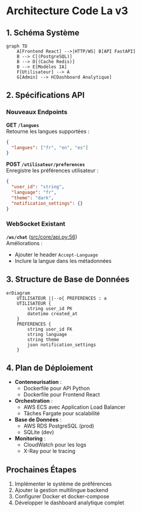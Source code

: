 # Architecture Code La v3

## 1. Schéma Système
```mermaid
graph TD
    A[Frontend React] -->|HTTP/WS| B[API FastAPI]
    B --> C[(PostgreSQL)]
    B --> D[(Cache Redis)]
    B --> E[Modèles IA]
    F[Utilisateur] --> A
    G[Admin] --> H[Dashboard Analytique]
```

## 2. Spécifications API

### Nouveaux Endpoints
**GET `/langues`**  
Retourne les langues supportées :  
```json
{
  "langues": ["fr", "en", "es"]
}
```

**POST `/utilisateur/preferences`**  
Enregistre les préférences utilisateur :  
```json
{
  "user_id": "string",
  "language": "fr",
  "theme": "dark",
  "notification_settings": {}
}
```

### WebSocket Existant
**`/ws/chat`** ([src/core/api.py:56](src/core/api.py:56))  
Améliorations :  
- Ajouter le header `Accept-Language`
- Inclure la langue dans les métadonnées

## 3. Structure de Base de Données
```mermaid
erDiagram
    UTILISATEUR ||--o{ PREFERENCES : a
    UTILISATEUR {
        string user_id PK
        datetime created_at
    }
    PREFERENCES {
        string user_id FK
        string language
        string theme
        json notification_settings
    }
```

## 4. Plan de Déploiement
- **Conteneurisation** : 
  - Dockerfile pour API Python
  - Dockerfile pour Frontend React
- **Orchestration** : 
  - AWS ECS avec Application Load Balancer
  - Tâches Fargate pour scalabilité
- **Base de Données** : 
  - AWS RDS PostgreSQL (prod)
  - SQLite (dev)
- **Monitoring** : 
  - CloudWatch pour les logs
  - X-Ray pour le tracing

## Prochaines Étapes
1. Implémenter le système de préférences
2. Ajouter la gestion multilingue backend
3. Configurer Docker et docker-compose
4. Développer le dashboard analytique complet